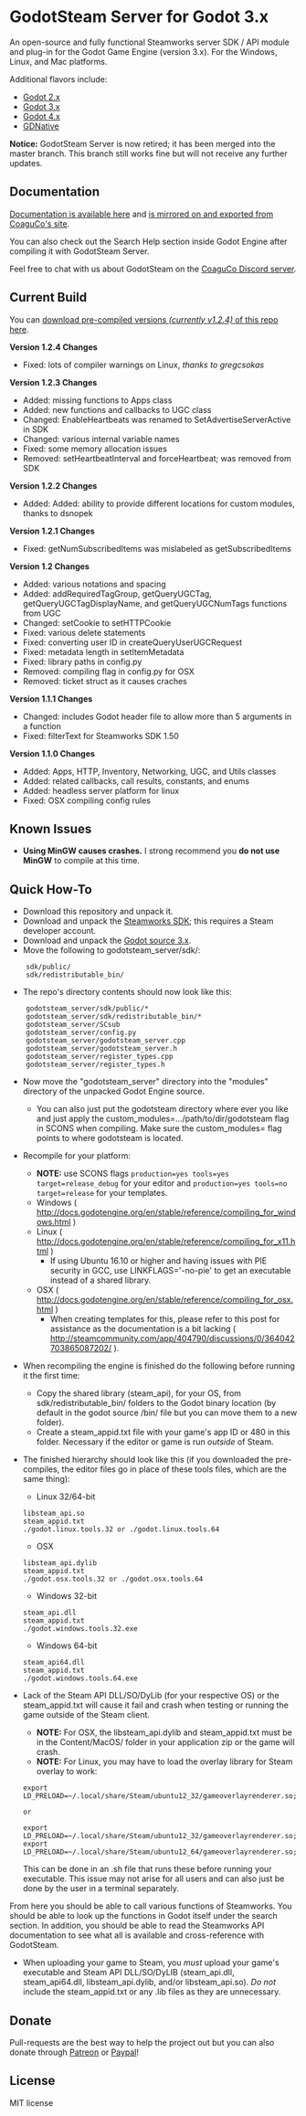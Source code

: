 # GodotSteam Server for Godot 3.x
An open-source and fully functional Steamworks server SDK / API module and plug-in for the Godot Game Engine (version 3.x). For the Windows, Linux, and Mac platforms. 

Additional flavors include:
- [Godot 2.x](https://github.com/Gramps/GodotSteam/tree/godot2)
- [Godot 3.x](https://github.com/Gramps/GodotSteam/tree/master)
- [Godot 4.x](https://github.com/Gramps/GodotSteam/tree/godot4)
- [GDNative](https://github.com/Gramps/GodotSteam/tree/gdnative)

**Notice:** GodotSteam Server is now retired; it has been merged into the master branch. This branch still works fine but will not receive any further updates.

Documentation
----------
[Documentation is available here](https://gramps.github.io/GodotSteam/) and [is mirrored on and exported from CoaguCo's site](https://coaguco.com/godotSteam).

You can also check out the Search Help section inside Godot Engine after compiling it with GodotSteam Server.

Feel free to chat with us about GodotSteam on the [CoaguCo Discord server](https://discord.gg/SJRSq6K).

Current Build
----------
You can [download pre-compiled versions _(currently v1.2.4)_ of this repo here](https://github.com/Gramps/GodotSteam/releases).

**Version 1.2.4 Changes**
- Fixed: lots of compiler warnings on Linux, _thanks to gregcsokas_

**Version 1.2.3 Changes**
- Added: missing functions to Apps class
- Added: new functions and callbacks to UGC class
- Changed: EnableHeartbeats was renamed to SetAdvertiseServerActive in SDK
- Changed: various internal variable names
- Fixed: some memory allocation issues
- Removed: setHeartbeatInterval and forceHeartbeat; was removed from SDK


**Version 1.2.2 Changes**
- Added: Added: ability to provide different locations for custom modules, thanks to dsnopek

**Version 1.2.1 Changes**
- Fixed: getNumSubscribedItems was mislabeled as getSubscribedItems

**Version 1.2 Changes**
- Added: various notations and spacing
- Added: addRequiredTagGroup, getQueryUGCTag, getQueryUGCTagDisplayName, and getQueryUGCNumTags functions from UGC
- Changed: setCookie to setHTTPCookie
- Fixed: various delete statements
- Fixed: converting user ID in createQueryUserUGCRequest
- Fixed: metadata length in setItemMetadata
- Fixed: library paths in config.py
- Removed: compiling flag in config.py for OSX
- Removed: ticket struct as it causes craches

**Version 1.1.1 Changes**
- Changed: includes Godot header file to allow more than 5 arguments in a function
- Fixed: filterText for Steamworks SDK 1.50

**Version 1.1.0 Changes**
- Added: Apps, HTTP, Inventory, Networking, UGC, and Utils classes
- Added: related callbacks, call results, constants, and enums
- Added: headless server platform for linux
- Fixed: OSX compiling config rules

Known Issues
----------
- **Using MinGW causes crashes.** I strong recommend you **do not use MinGW** to compile at this time.

Quick How-To
----------
- Download this repository and unpack it.
- Download and unpack the [Steamworks SDK](https://partner.steamgames.com); this requires a Steam developer account.
- Download and unpack the [Godot source 3.x](https://github.com/godotengine/godot).
- Move the following to godotsteam_server/sdk/:
````
    sdk/public/
    sdk/redistributable_bin/
````
- The repo's directory contents should now look like this:
````
    godotsteam_server/sdk/public/*
    godotsteam_server/sdk/redistributable_bin/*
    godotsteam_server/SCsub
    godotsteam_server/config.py
    godotsteam_server/godotsteam_server.cpp
    godotsteam_server/godotsteam_server.h
    godotsteam_server/register_types.cpp
    godotsteam_server/register_types.h
````
- Now move the "godotsteam_server" directory into the "modules" directory of the unpacked Godot Engine source.
  - You can also just put the godotsteam directory where ever you like and just apply the custom_modules=.../path/to/dir/godotsteam flag in SCONS when compiling. Make sure the custom_modules= flag points to where godotsteam is located.
- Recompile for your platform:
  - **NOTE:** use SCONS flags ````production=yes tools=yes target=release_debug```` for your editor and ````production=yes tools=no target=release```` for your templates.
  - Windows ( http://docs.godotengine.org/en/stable/reference/compiling_for_windows.html )
  - Linux ( http://docs.godotengine.org/en/stable/reference/compiling_for_x11.html )
    - If using Ubuntu 16.10 or higher and having issues with PIE security in GCC, use LINKFLAGS='-no-pie' to get an executable instead of a shared library.
  - OSX ( http://docs.godotengine.org/en/stable/reference/compiling_for_osx.html )
    - When creating templates for this, please refer to this post for assistance as the documentation is a bit lacking ( http://steamcommunity.com/app/404790/discussions/0/364042703865087202/ ).
- When recompiling the engine is finished do the following before running it the first time:
  - Copy the shared library (steam_api), for your OS, from sdk/redistributable_bin/ folders to the Godot binary location (by default in the godot source /bin/ file but you can move them to a new folder).
  - Create a steam_appid.txt file with your game's app ID or 480 in this folder.  Necessary if the editor or game is run _outside_ of Steam.

- The finished hierarchy should look like this (if you downloaded the pre-compiles, the editor files go in place of these tools files, which are the same thing):
  - Linux 32/64-bit
  ```
  libsteam_api.so
  steam_appid.txt
  ./godot.linux.tools.32 or ./godot.linux.tools.64
  ```
  - OSX
  ```
  libsteam_api.dylib
  steam_appid.txt
  ./godot.osx.tools.32 or ./godot.osx.tools.64
  ```
  - Windows 32-bit
  ```
  steam_api.dll
  steam_appid.txt
  ./godot.windows.tools.32.exe
  ```
  - Windows 64-bit
  ```
  steam_api64.dll
  steam_appid.txt
  ./godot.windows.tools.64.exe
  ```
- Lack of the Steam API DLL/SO/DyLib (for your respective OS) or the steam_appid.txt will cause it fail and crash when testing or running the game outside of the Steam client.
  - **NOTE:** For OSX, the libsteam_api.dylib and steam_appid.txt must be in the Content/MacOS/ folder in your application zip or the game will crash.
  - **NOTE:** For Linux, you may have to load the overlay library for Steam overlay to work:
  ```
  export LD_PRELOAD=~/.local/share/Steam/ubuntu12_32/gameoverlayrenderer.so;~/.local/share/Steam/ubuntu12_64/gameoverlayrenderer.so
  
  or 
  
  export LD_PRELOAD=~/.local/share/Steam/ubuntu12_32/gameoverlayrenderer.so;
  export LD_PRELOAD=~/.local/share/Steam/ubuntu12_64/gameoverlayrenderer.so;
  ```
  This can be done in an .sh file that runs these before running your executable.  This issue may not arise for all users and can also just be done by the user in a terminal separately.

From here you should be able to call various functions of Steamworks. You should be able to look up the functions in Godot itself under the search section. In addition, you should be able to read the Steamworks API documentation to see what all is available and cross-reference with GodotSteam.

- When uploading your game to Steam, you *must* upload your game's executable and Steam API DLL/SO/DyLIB (steam_api.dll, steam_api64.dll, libsteam_api.dylib, and/or libsteam_api.so).  *Do not* include the steam_appid.txt or any .lib files as they are unnecessary.

Donate
-------------
Pull-requests are the best way to help the project out but you can also donate through [Patreon](https://patreon.com/coaguco) or [Paypal](https://www.paypal.me/sithlordkyle)!

License
-------------
MIT license
